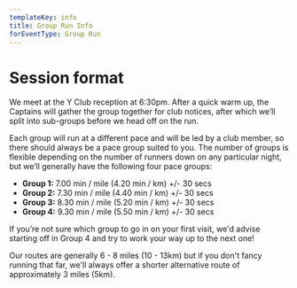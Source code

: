 ```yaml
---
templateKey: info
title: Group Run Info
forEventType: Group Run
---
```

# Session format

We meet at the Y Club reception at 6:30pm. After a quick warm up, the Captains 
will gather the group together for club notices, after which we’ll split into 
sub-groups before we head off on the run.

Each group will run at a different pace and will be led by a club member, so 
there should always be a pace group suited to you. The number of groups is 
flexible depending on the number of runners down on any particular night, but 
we’ll generally have the following four pace groups:

* **Group 1:** 7.00 min / mile (4.20 min / km) +/- 30 secs
* **Group 2:** 7.30 min / mile (4.40 min / km) +/- 30 secs
* **Group 3:** 8.30 min / mile (5.20 min / km) +/- 30 secs
* **Group 4:** 9.30 min / mile (5.50 min / km) +/- 30 secs

If you’re not sure which group to go in on your first visit, we'd advise 
starting off in Group 4 and try to work your way up to the next one!

Our routes are generally 6 - 8 miles (10 - 13km) but if you don't fancy running 
that far, we'll always offer a shorter alternative route of approximately 
3 miles (5km).
